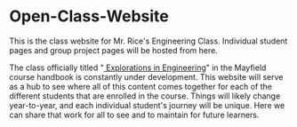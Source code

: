 # Open-Class-Website
This is the class website for Mr. Rice's Engineering Class. Individual student pages and group project pages will be hosted from here.

The class officially titled "<a href='http://www.mayfieldschools.org/Downloads/Course%20Catalog%20-%202015-2016.pdf'>
Explorations in Engineering</a>" in the Mayfield course handbook is constantly under development. 
This website will serve as a hub to see where all of this content comes together for each of the 
different students that are enrolled in the course. Things will likely change year-to-year, and 
each individual student's journey will be unique. Here we can share that work for all to see and 
to maintain for future learners.
